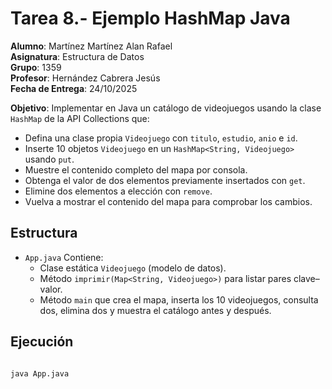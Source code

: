 # Tarea 8.- Ejemplo HashMap Java

**Alumno**: Martínez Martínez Alan Rafael  
**Asignatura**: Estructura de Datos  
**Grupo**: 1359  
**Profesor**: Hernández Cabrera Jesús  
**Fecha de Entrega**: 24/10/2025  

**Objetivo**: Implementar en Java un catálogo de videojuegos usando la clase `HashMap` de la API Collections que:
- Defina una clase propia `Videojuego` con `titulo`, `estudio`, `anio` e `id`.
- Inserte 10 objetos `Videojuego` en un `HashMap<String, Videojuego>` usando `put`.
- Muestre el contenido completo del mapa por consola.
- Obtenga el valor de dos elementos previamente insertados con `get`.
- Elimine dos elementos a elección con `remove`.
- Vuelva a mostrar el contenido del mapa para comprobar los cambios.

## Estructura
- `App.java`
  Contiene:
  - Clase estática `Videojuego` (modelo de datos).
  - Método `imprimir(Map<String, Videojuego>)` para listar pares clave–valor.
  - Método `main` que crea el mapa, inserta los 10 videojuegos, consulta dos, elimina dos y muestra el catálogo antes y después.

## Ejecución
```bash

java App.java


